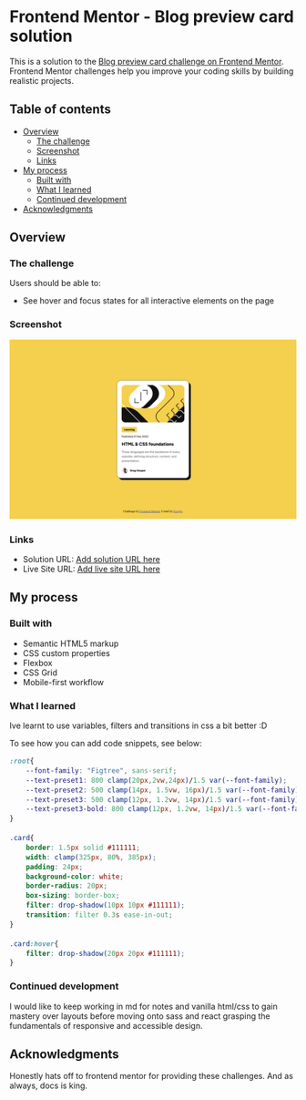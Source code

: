 # Frontend Mentor - Blog preview card solution

This is a solution to the [Blog preview card challenge on Frontend Mentor](https://www.frontendmentor.io/challenges/blog-preview-card-ckPaj01IcS). Frontend Mentor challenges help you improve your coding skills by building realistic projects. 

## Table of contents

- [Overview](#overview)
  - [The challenge](#the-challenge)
  - [Screenshot](#screenshot)
  - [Links](#links)
- [My process](#my-process)
  - [Built with](#built-with)
  - [What I learned](#what-i-learned)
  - [Continued development](#continued-development)
- [Acknowledgments](#acknowledgments)



## Overview

### The challenge

Users should be able to:

- See hover and focus states for all interactive elements on the page

### Screenshot

![](./screenshot.jpg)

### Links

- Solution URL: [Add solution URL here](https://your-solution-url.com)
- Live Site URL: [Add live site URL here](https://your-live-site-url.com)

## My process

### Built with

- Semantic HTML5 markup
- CSS custom properties
- Flexbox
- CSS Grid
- Mobile-first workflow

### What I learned

Ive learnt to use variables, filters and transitions in css a bit better :D

To see how you can add code snippets, see below:


```css
:root{
    --font-family: "Figtree", sans-serif;
    --text-preset1: 800 clamp(20px,2vw,24px)/1.5 var(--font-family);
    --text-preset2: 500 clamp(14px, 1.5vw, 16px)/1.5 var(--font-family);
    --text-preset3: 500 clamp(12px, 1.2vw, 14px)/1.5 var(--font-family);
    --text-preset3-bold: 800 clamp(12px, 1.2vw, 14px)/1.5 var(--font-family);
}

.card{
    border: 1.5px solid #111111;
    width: clamp(325px, 80%, 385px);
    padding: 24px;
    background-color: white;
    border-radius: 20px;
    box-sizing: border-box;
    filter: drop-shadow(10px 10px #111111);
    transition: filter 0.3s ease-in-out;
}

.card:hover{
    filter: drop-shadow(20px 20px #111111);
}
```

### Continued development

I would like to keep working in md for notes and vanilla html/css to gain mastery over layouts before moving onto sass and react
grasping the fundamentals of responsive and accessible design. 


## Acknowledgments

Honestly hats off to frontend mentor for providing these challenges. And as always, docs is king.
